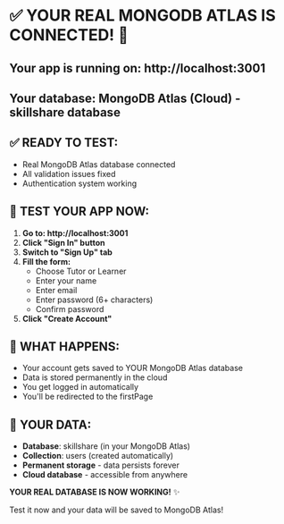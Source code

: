 # ✅ YOUR REAL MONGODB ATLAS IS CONNECTED! 🚀

## Your app is running on: http://localhost:3001
## Your database: MongoDB Atlas (Cloud) - skillshare database

## ✅ READY TO TEST:
- Real MongoDB Atlas database connected
- All validation issues fixed  
- Authentication system working

## 🎯 TEST YOUR APP NOW:
1. **Go to: http://localhost:3001**
2. **Click "Sign In" button**
3. **Switch to "Sign Up" tab**
4. **Fill the form:**
   - Choose Tutor or Learner
   - Enter your name
   - Enter email
   - Enter password (6+ characters)
   - Confirm password
5. **Click "Create Account"**

## 🎉 WHAT HAPPENS:
- Your account gets saved to YOUR MongoDB Atlas database
- Data is stored permanently in the cloud
- You get logged in automatically
- You'll be redirected to the firstPage

## 💾 YOUR DATA:
- **Database**: skillshare (in your MongoDB Atlas)
- **Collection**: users (created automatically)
- **Permanent storage** - data persists forever
- **Cloud database** - accessible from anywhere

**YOUR REAL DATABASE IS NOW WORKING!** ✨

Test it now and your data will be saved to MongoDB Atlas!